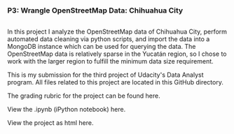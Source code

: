 
### P3: Wrangle OpenStreetMap Data: Chihuahua City

<div id="bg">
  <img src="//map.png" alt="">
</div>  

In this project I analyze the OpenStreetMap data of Chihuahua City, perform automated data cleaning via python scripts, and import the data into a MongoDB instance which can be used for querying the data. The OpenStreetMap data is relatively sparse in the Yucatán region, so I chose to work with the larger region to fulfill the minimum data size requirement.

This is my submission for the third project of Udacity's Data Analyst program. All files related to this project are located in this GitHub directory.

The grading rubric for the project can be found here.

View the .ipynb (iPython notebook) here.

View the project as html here.
